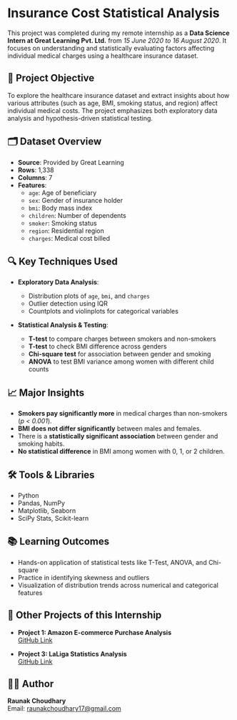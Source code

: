 # Insurance Cost Statistical Analysis

This project was completed during my remote internship as a **Data Science Intern at Great Learning Pvt. Ltd.** from *15 June 2020 to 16 August 2020*. It focuses on understanding and statistically evaluating factors affecting individual medical charges using a healthcare insurance dataset.

## 📌 Project Objective

To explore the healthcare insurance dataset and extract insights about how various attributes (such as age, BMI, smoking status, and region) affect individual medical costs. The project emphasizes both exploratory data analysis and hypothesis-driven statistical testing.

## 🗂️ Dataset Overview

- **Source**: Provided by Great Learning
- **Rows**: 1,338  
- **Columns**: 7  
- **Features**:
  - `age`: Age of beneficiary
  - `sex`: Gender of insurance holder
  - `bmi`: Body mass index
  - `children`: Number of dependents
  - `smoker`: Smoking status
  - `region`: Residential region
  - `charges`: Medical cost billed

## 🔍 Key Techniques Used

- **Exploratory Data Analysis**:
  - Distribution plots of `age`, `bmi`, and `charges`
  - Outlier detection using IQR
  - Countplots and violinplots for categorical variables

- **Statistical Analysis & Testing**:
  - **T-test** to compare charges between smokers and non-smokers
  - **T-test** to check BMI difference across genders
  - **Chi-square test** for association between gender and smoking
  - **ANOVA** to test BMI variance among women with different child counts

## 📈 Major Insights

- **Smokers pay significantly more** in medical charges than non-smokers (*p < 0.001*).
- **BMI does not differ significantly** between males and females.
- There is a **statistically significant association** between gender and smoking habits.
- **No statistical difference** in BMI among women with 0, 1, or 2 children.

## 🛠️ Tools & Libraries

- Python  
- Pandas, NumPy  
- Matplotlib, Seaborn  
- SciPy Stats, Scikit-learn

## 📚 Learning Outcomes

- Hands-on application of statistical tests like T-Test, ANOVA, and Chi-square
- Practice in identifying skewness and outliers
- Visualization of distribution trends across numerical and categorical features

## 🔗 Other Projects of this Internship

- **Project 1: Amazon E-commerce Purchase Analysis**  
  [GitHub Link](https://github.com/raunak-choudhary/Amazon-Ecommerce-Purchase-Analysis-Data-Science-Internship-2020.git)

- **Project 3: LaLiga Statistics Analysis**  
  [GitHub Link](https://github.com/raunak-choudhary/LaLiga-Statistics-Analysis-Data-Science-Internship-2020.git)

## 👨‍💻 Author

**Raunak Choudhary**  
Email: [raunakchoudhary17@gmail.com](mailto:raunakchoudhary17@gmail.com)
